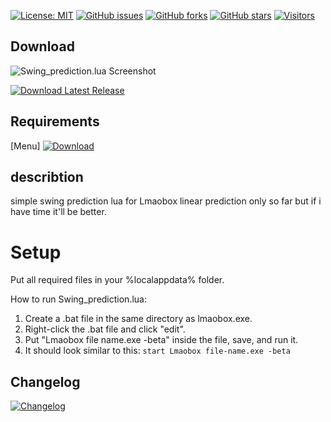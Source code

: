 [![License: MIT](https://img.shields.io/badge/License-MIT-yellow.svg)](https://opensource.org/licenses/MIT)
[![GitHub issues](https://img.shields.io/github/issues/titaniummachine1/Swing_prediction.lua.svg)](https://github.com/titaniummachine1/Swing_prediction.lua/issues)
[![GitHub forks](https://img.shields.io/github/forks/titaniummachine1/Swing_prediction.lua.svg)](https://github.com/titaniummachine1/Swing_prediction.lua/network)
[![GitHub stars](https://img.shields.io/github/stars/titaniummachine1/Swing_prediction.lua.svg)](https://github.com/titaniummachine1/Swing_prediction.lua/stargazers)
[![Visitors](https://visitor-badge.glitch.me/badge?page_id=titaniummachine1/Swing_prediction.lua)](https://github.com/titaniummachine1/Swing_prediction.lua)
## Download

![Swing_prediction.lua Screenshot](https://i.imgur.com/jyDi832.png)

[![Download Latest Release](https://img.shields.io/github/downloads/titaniummachine1/Swing_prediction.lua/latest/Swing_prediction.lua.svg?style=for-the-badge&logo=download)](https://github.com/titaniummachine1/Swing_prediction.lua/releases/latest/download/Swing_prediction.lua)

## Requirements
[Menu] [![Download](https://img.shields.io/badge/Download-lua-green?style=for-the-badge&logo=download)](https://raw.githubusercontent.com/lnx00/Lmaobox-LUA/main/Menu.lua)




## describtion
simple swing prediction lua for Lmaobox
linear prediction only so far but if i have time it'll be better.

# Setup
Put all required files in your %localappdata% folder.

How to run Swing_prediction.lua:
  1. Create a .bat file in the same directory as lmaobox.exe.
  2. Right-click the .bat file and click "edit".
  3. Put "Lmaobox file name.exe -beta" inside the file, save, and run it.
  4. It should look similar to this: `start Lmaobox file-name.exe -beta`

## Changelog
[![Changelog](https://img.shields.io/badge/Changelog-v1.0.0--stable...v1.1.0-blue?style=for-the-badge)](https://github.com/titaniummachine1/Swing_prediction.lua/compare/v1.0.0-stable...v1.1.0)


